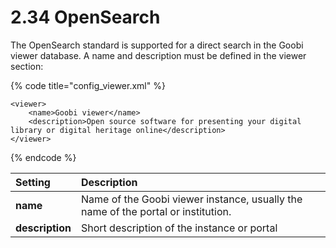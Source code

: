 # 2.34 OpenSearch

The OpenSearch standard is supported for a direct search in the Goobi viewer database. A name and description must be defined in the viewer section:

{% code title="config\_viewer.xml" %}
```markup
<viewer>
    <name>Goobi viewer</name>
    <description>Open source software for presenting your digital library or digital heritage online</description>
</viewer>
```
{% endcode %}

| Setting | Description |
| :--- | :--- |
| **name** | Name of the Goobi viewer instance, usually the name of the portal or institution. |
| **description** | Short description of the instance or portal |



